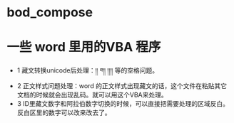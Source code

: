 # bod_compose
# 一些 word 里用的VBA 程序
- 1 藏文转换unicode后处理：།། ག། །།།། 等的空格问题。
- 2 正文样式问题处理：word 的正文样式出现藏文的话，这个文件在粘贴其它文档的时候就会出现乱码。就可以用这个VBA来处理。
- 3 ID里藏文数字和阿拉伯数字切换的时候，可以直接把需要处理的区域反白。反白区里的数字可以改来改去了。
